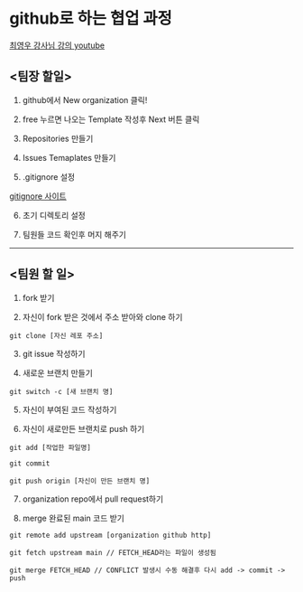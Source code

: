 # github로 하는 협업 과정

[최영우 강사님 강의 youtube](https://www.youtube.com/watch?v=g3GEnjppUV0&feature=youtu.be)

## <팀장 할일>

1. github에서 New organization 클릭!

2. free 누르면 나오는 Template 작성후 Next 버튼 클릭

3. Repositories 만들기

4. Issues Temaplates 만들기

5. .gitignore 설정

[gitignore 사이트](https://www.toptal.com/developers/gitignore)

6. 초기 디렉토리 설정

8. 팀원들 코드 확인후 머지 해주기

--------------------------------------------------------------

## <팀원 할 일>

1. fork 받기

2. 자신이 fork 받은 것에서 주소 받아와 clone 하기
```shell
git clone [자신 레포 주소]
```

3. git issue 작성하기

4. 새로운 브랜치 만들기
```shell
git switch -c [새 브랜치 명]
```

5. 자신이 부여된 코드 작성하기

6. 자신이 새로만든 브랜치로 push 하기
```shell
git add [작업한 파일명]

git commit

git push origin [자신이 만든 브랜치 명]
```

7. organization repo에서 pull request하기

8. merge 완료된 main 코드 받기

``` shell
git remote add upstream [organization github http]

git fetch upstream main // FETCH_HEAD라는 파일이 생성됨

git merge FETCH_HEAD // CONFLICT 발생시 수동 해결후 다시 add -> commit -> push

```





